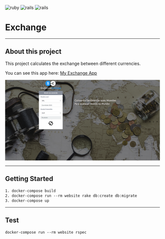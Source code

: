 ![ruby](https://img.shields.io/badge/Ruby-2.4.1-red.svg)
![rails](https://img.shields.io/badge/Rails-5.0.1-red.svg)
![rails](https://img.shields.io/docker/automated/jrottenberg/ffmpeg.svg)

# Exchange

----
## About this project
This project calculates the exchange between different currencies.

You can see this app here: [My Exchange App](http://my-exchange-app.herokuapp.com)

![Exchange](https://raw.githubusercontent.com/rafael-acerqueira/exchange/master/app/assets/images/screenshot.png)

----
## Getting Started
    1. docker-compose build
    2. docker-compose run --rm website rake db:create db:migrate
    3. docker-compose up


----
## Test
    docker-compose run --rm website rspec
